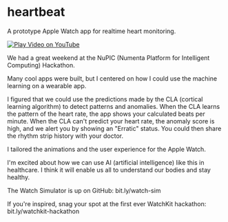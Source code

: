 heartbeat
===============

A prototype Apple Watch app for realtime heart monitoring.

[![Play Video on YouTube](http://happy.watch/s/heartbeat-apple-watch-app-youtube-video.jpg)](http://bit.ly/heartbeat-video)

We had a great weekend at the NuPIC (Numenta Platform for Intelligent Computing) Hackathon. 

Many cool apps were built, but I centered on how I could use the machine learning on a wearable app. 

I figured that we could use the predictions made by the CLA (cortical learning algorithm) to detect patterns and anomalies. When the CLA learns the pattern of the heart rate, the app shows your calculated beats per minute. When the CLA can't predict your heart rate, the anomaly score is high, and we alert you by showing an "Erratic" status. You could then share the rhythm strip history with your doctor.

I tailored the animations and the user experience for the Apple Watch.

I'm excited about how we can use AI (artificial intelligence) like this in healthcare. I think it will enable us all to understand our bodies and stay healthy.

The Watch Simulator is up on GitHub: bit.ly/watch-sim

If you're inspired, snag your spot at the first ever WatchKit hackathon: bit.ly/watchkit-hackathon
